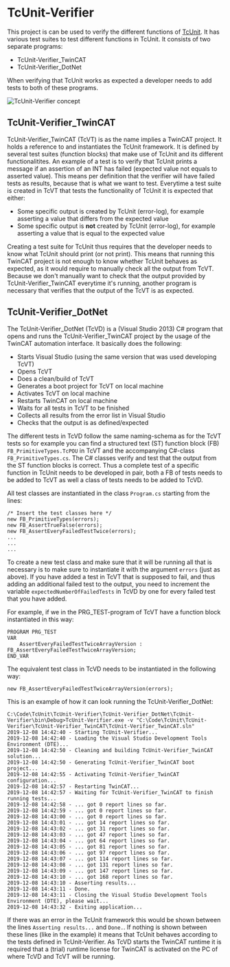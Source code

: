 # TcUnit-Verifier
This project is can be used to verify the different functions of
[TcUnit](https://www.github.com/tcunit/TcUnit). It has various test suites to
test different functions in TcUnit. It consists of two separate programs:
- TcUnit-Verifier_TwinCAT
- TcUnit-Verifier_DotNet

When verifying that TcUnit works as expected a developer needs to add tests to
both of these programs.

![TcUnit-Verifier concept](https://github.com/tcunit/TcUnit/blob/master/TcUnit-Verifier/img/TcUnit-Verifier_Concept_1280.png)

## TcUnit-Verifier_TwinCAT
TcUnit-Verifier_TwinCAT (TcVT) is as the name implies a TwinCAT project.
It holds a reference to and instantiates the TcUnit framework. It is defined by
several test suites (function blocks) that make use of TcUnit and its different
functionalitites. An example of a test is to verify that TcUnit prints a message
if an assertion of an INT has failed (expected value not equals to
asserted value). This means per definition that the verifier will have failed
tests as results, because that is what we want to test. Everytime a test suite
is created in TcVT that tests the functionality of TcUnit it is expected
that either:
- Some specific output is created by TcUnit (error-log), for example asserting a
  value that differs from the expected value
- Some specific output is **not** created by TcUnit (error-log), for example
  asserting a value that is equal to the expected value

Creating a test suite for TcUnit thus requires that the developer needs to know
what TcUnit should print (or not print). This means that running this TwinCAT
project is not enough to know whether TcUnit behaves as expected, as it would
require to manually check all the output from TcVT. Because we don't manually
want to check that the output provided by TcUnit-Verifier_TwinCAT everytime it's
running, another program is necessary that verifies that the output of the TcVT
is as expected.

## TcUnit-Verifier_DotNet
The TcUnit-Verifier_DotNet (TcVD) is a (Visual Studio 2013) C# program that opens
and runs the TcUnit-Verifier_TwinCAT project by the usage of the TwinCAT automation
interface. It basically does the following:
- Starts Visual Studio (using the same version that was used developing TcVT)
- Opens TcVT
- Does a clean/build of TcVT
- Generates a boot project for TcVT on local machine
- Activates TcVT on local machine
- Restarts TwinCAT on local machine
- Waits for all tests in TcVT to be finished
- Collects all results from the error list in Visual Studio
- Checks that the output is as defined/expected

The different tests in TcVD follow the same naming-schema as for the TcVT tests
so for example you can find a structured text (ST) function block (FB)
`FB_PrimitiveTypes.TcPOU` in TcVT and the accompanying C#-class
`FB_PrimitiveTypes.cs`. The C# classes verify and test that the output from the
ST function blocks is correct. Thus a complete test of a specific function in
TcUnit needs to be developed in pair, both a FB of tests needs to be added to
TcVT as well a class of tests needs to be added to TcVD.

All test classes are instantiated in the class `Program.cs` starting from the
lines:
```
/* Insert the test classes here */
new FB_PrimitiveTypes(errors);
new FB_AssertTrueFalse(errors);
new FB_AssertEveryFailedTestTwice(errors);
...
...
...
```

To create a new test class and make sure that it will be running all that is
necessary is to make sure to instantiate it with the argument `errors`
(just as above). If you have added a test in TcVT that is supposed to fail, and
thus adding an additional failed test to the output, you need to increment the
variable `expectedNumberOfFailedTests` in TcVD by one for every failed test
that you have added. 

For example, if we in the PRG_TEST-program of TcVT have a function block
instantiated in this way:
```
PROGRAM PRG_TEST
VAR
    AssertEveryFailedTestTwiceArrayVersion : FB_AssertEveryFailedTestTwiceArrayVersion;
END_VAR
```
The equivalent test class in TcVD needs to be instantiated in the following way:
```
new FB_AssertEveryFailedTestTwiceArrayVersion(errors);
```

This is an example of how it can look running the TcUnit-Verifier_DotNet:

```
C:\Code\TcUnit\TcUnit-Verifier\TcUnit-Verifier_DotNet\TcUnit-Verifier\bin\Debug>TcUnit-Verifier.exe -v "C:\Code\TcUnit\TcUnit-Verifier\TcUnit-Verifier_TwinCAT\TcUnit-Verifier_TwinCAT.sln"
2019-12-08 14:42:40 - Starting TcUnit-Verifier...
2019-12-08 14:42:40 - Loading the Visual Studio Development Tools Environment (DTE)...
2019-12-08 14:42:50 - Cleaning and building TcUnit-Verifier_TwinCAT solution...
2019-12-08 14:42:50 - Generating TcUnit-Verifier_TwinCAT boot project...
2019-12-08 14:42:55 - Activating TcUnit-Verifier_TwinCAT configuration...
2019-12-08 14:42:57 - Restarting TwinCAT...
2019-12-08 14:42:57 - Waiting for TcUnit-Verifier_TwinCAT to finish running tests...
2019-12-08 14:42:58 - ... got 0 report lines so far.
2019-12-08 14:42:59 - ... got 0 report lines so far.
2019-12-08 14:43:00 - ... got 0 report lines so far.
2019-12-08 14:43:01 - ... got 14 report lines so far.
2019-12-08 14:43:02 - ... got 31 report lines so far.
2019-12-08 14:43:03 - ... got 47 report lines so far.
2019-12-08 14:43:04 - ... got 64 report lines so far.
2019-12-08 14:43:05 - ... got 81 report lines so far.
2019-12-08 14:43:06 - ... got 97 report lines so far.
2019-12-08 14:43:07 - ... got 114 report lines so far.
2019-12-08 14:43:08 - ... got 131 report lines so far.
2019-12-08 14:43:09 - ... got 147 report lines so far.
2019-12-08 14:43:10 - ... got 168 report lines so far.
2019-12-08 14:43:10 - Asserting results...
2019-12-08 14:43:11 - Done.
2019-12-08 14:43:11 - Closing the Visual Studio Development Tools Environment (DTE), please wait...
2019-12-08 14:43:32 - Exiting application...
```
If there was an error in the TcUnit framework this would be shown between the
lines `Asserting results...` and `Done.`. If nothing is shown between these
lines (like in the example) it means that TcUnit behaves according to the tests
defined in TcUnit-Verifier. As TcVD starts the TwinCAT runtime it is required 
that a (trial) runtime license for TwinCAT is activated on the PC of where TcVD
and TcVT will be running.